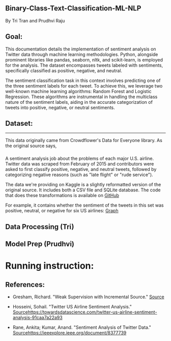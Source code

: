 ## Binary-Class-Text-Classification-ML-NLP
By Tri Tran and Prudhvi Raju

## Goal: 
This documentation details the implementation of sentiment analysis on Twitter data through machine learning methodologies. Python, alongside prominent libraries like pandas, seaborn, nltk, and scikit-learn, is employed for the analysis. The dataset encompasses tweets labeled with sentiments, specifically classified as positive, negative, and neutral. 

The sentiment classification task in this context involves predicting one of the three sentiment labels for each tweet. To achieve this, we leverage two well-known machine learning algorithms: Random Forest and Logistic Regression. These algorithms are instrumental in handling the multiclass nature of the sentiment labels, aiding in the accurate categorization of tweets into positive, negative, or neutral sentiments. 

## Dataset: 
***
This data originally came from Crowdflower's Data for Everyone library.
As the original source says,
###
A sentiment analysis job about the problems of each major U.S. airline. Twitter data was scraped from February of 2015 and contributors were asked to first classify positive, negative, and neutral tweets, followed by categorizing negative reasons (such as "late flight" or "rude service").

The data we're providing on Kaggle is a slightly reformatted version of the original source. It includes both a CSV file and SQLite database. The code that does these transformations is available on [GitHub](https://github.com/benhamner/crowdflower-airline-twitter-sentiment)

For example, it contains whether the sentiment of the tweets in this set was positive, neutral, or negative for six US airlines: [Graph](https://www.kaggle.com/code/benhamner/exploring-airline-twitter-sentiment-data?scriptVersionId=0) 

## Data Processing (Tri)
## Model Prep (Prudhvi)

# Running instruction:


## References: 
* Gresham, Richard. "Weak Supervision with Incremental Source." [Source](https://paperswithcode.com/paper/weak-supervision-with-incremental-source) 

* Hosseini, Sohail. "Twitter US Airline Sentiment Analysis." [Source](https://towardsdatascience.com/twitter-us-airline-sentiment-analysis-91caa7a22a93)https://towardsdatascience.com/twitter-us-airline-sentiment-analysis-91caa7a22a93 

* Rane, Ankita; Kumar, Anand. "Sentiment Analysis of Twitter Data." [Source](https://ieeexplore.ieee.org/document/8377739)https://ieeexplore.ieee.org/document/8377739 

 
